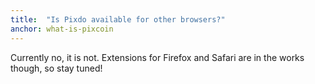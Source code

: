 ```yaml
---
title:  "Is Pixdo available for other browsers?"
anchor: what-is-pixcoin
---
```

Currently no, it is not.  Extensions for Firefox and Safari are in the works though, so stay tuned!
